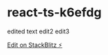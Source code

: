 # react-ts-k6efdg

edited text
edit2
edit3

[Edit on StackBlitz ⚡️](https://stackblitz.com/edit/react-ts-k6efdg)
